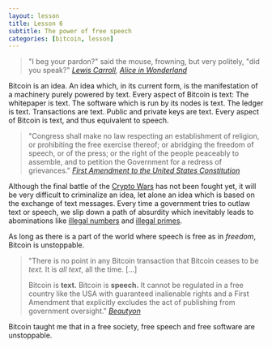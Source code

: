```yaml
---
layout: lesson
title: Lesson 6
subtitle: The power of free speech
categories: [bitcoin, lesson]
---
```


> "I beg your pardon?" said the mouse, frowning, but very politely, "did you
> speak?"
> <cite>[Lewis Carroll][carroll], [Alice in Wonderland][alice]</cite>

Bitcoin is an idea. An idea which, in its current form, is the
manifestation of a machinery purely powered by text. Every aspect of
Bitcoin is text: The whitepaper is text. The software which is run by
its nodes is text. The ledger is text. Transactions are text. Public and
private keys are text. Every aspect of Bitcoin is text, and thus
equivalent to speech.

> "Congress shall make no law respecting an establishment of religion,
> or prohibiting the free exercise thereof; or abridging the freedom of
> speech, or of the press; or the right of the people peaceably to
> assemble, and to petition the Government for a redress of grievances."
> <cite>[First Amendment to the United States Constitution][1st Amendment]</cite>

Although the final battle of the [Crypto Wars] has not been fought yet,
it will be very difficult to criminalize an idea, let alone an idea
which is based on the exchange of text messages. Every time a government
tries to outlaw text or speech, we slip down a path of absurdity which
inevitably leads to abominations like [illegal numbers] and [illegal
primes].

As long as there is a part of the world where speech is free as in
*freedom*, Bitcoin is unstoppable.

> "There is no point in any Bitcoin transaction that Bitcoin ceases to
> be *text.* It is *all* *text*, all the time. [...]
>
> Bitcoin is **text.** Bitcoin is **speech.** It cannot be regulated in
> a free country like the USA with guaranteed inalienable rights and a
> First Amendment that explicitly excludes the act of publishing from
> government oversight."
> <cite>[Beautyon]</cite>

Bitcoin taught me that in a free society, free speech and free software
are unstoppable.

[1st Amendment]: https://en.wikipedia.org/wiki/First_Amendment_to_the_United_States_Constitution
[Crypto Wars]: https://en.wikipedia.org/wiki/Crypto_Wars
[illegal numbers]: https://en.wikipedia.org/wiki/Illegal_number
[illegal primes]: https://en.wikipedia.org/wiki/Illegal_prime
[Beautyon]: https://hackernoon.com/why-america-cant-regulate-bitcoin-8c77cee8d794

<!-- Wikipedia -->
[alice]: https://en.wikipedia.org/wiki/Alice%27s_Adventures_in_Wonderland
[carroll]: https://en.wikipedia.org/wiki/Lewis_Carroll
